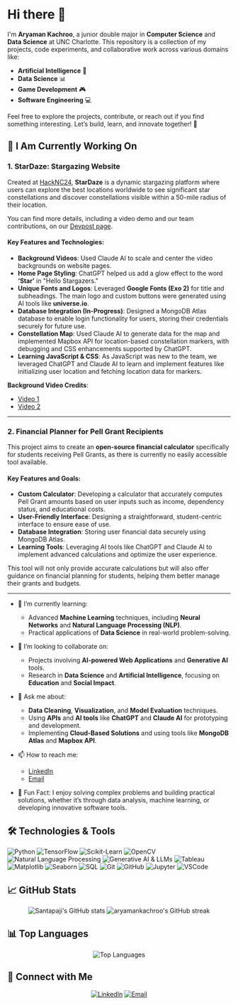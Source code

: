 # Hi there 👋

I'm **Aryaman Kachroo**, a junior double major in **Computer Science** and **Data Science** at UNC Charlotte. This repository is a collection of my projects, code experiments, and collaborative work across various domains like:

- **Artificial Intelligence** 🤖  
- **Data Science** 📊  
- **Game Development** 🎮  
- **Software Engineering** 💻  

Feel free to explore the projects, contribute, or reach out if you find something interesting. Let’s build, learn, and innovate together! 🌟

## 🌟 I Am Currently Working On  

### 1. **StarDaze: Stargazing Website**  
Created at [HackNC24](https://hacknc.com/), **StarDaze** is a dynamic stargazing platform where users can explore the best locations worldwide to see significant star constellations and discover constellations visible within a 50-mile radius of their location.  

You can find more details, including a video demo and our team contributions, on our [Devpost page](https://devpost.com/software/stardaze).  

#### Key Features and Technologies:  
- **Background Videos**: Used Claude AI to scale and center the video backgrounds on website pages.  
- **Home Page Styling**: ChatGPT helped us add a glow effect to the word **‘Star’** in "Hello Stargazers."  
- **Unique Fonts and Logos**: Leveraged **Google Fonts (Exo 2)** for title and subheadings. The main logo and custom buttons were generated using AI tools like **universe.io**.  
- **Database Integration (In-Progress)**: Designed a MongoDB Atlas database to enable login functionality for users, storing their credentials securely for future use.  
- **Constellation Map**: Used Claude AI to generate data for the map and implemented Mapbox API for location-based constellation markers, with debugging and CSS enhancements supported by ChatGPT.  
- **Learning JavaScript & CSS**: As JavaScript was new to the team, we leveraged ChatGPT and Claude AI to learn and implement features like initializing user location and fetching location data for markers.

**Background Video Credits**:  
- [Video 1](https://www.youtube.com/watch?v=9N29RvAV_bk)  
- [Video 2](https://www.youtube.com/watch?v=Tdpyu2XSt2c)  

---

### 2. **Financial Planner for Pell Grant Recipients**  
This project aims to create an **open-source financial calculator** specifically for students receiving Pell Grants, as there is currently no easily accessible tool available.  

#### Key Features and Goals:  
- **Custom Calculator**: Developing a calculator that accurately computes Pell Grant amounts based on user inputs such as income, dependency status, and educational costs.  
- **User-Friendly Interface**: Designing a straightforward, student-centric interface to ensure ease of use.  
- **Database Integration**: Storing user financial data securely using MongoDB Atlas.  
- **Learning Tools**: Leveraging AI tools like ChatGPT and Claude AI to implement advanced calculations and optimize the user experience.  

This tool will not only provide accurate calculations but will also offer guidance on financial planning for students, helping them better manage their grants and budgets.  

---
- 🌱 I’m currently learning:  
  - Advanced **Machine Learning** techniques, including **Neural Networks** and **Natural Language Processing (NLP)**.  
  - Practical applications of **Data Science** in real-world problem-solving.  

- 👯 I’m looking to collaborate on:  
  - Projects involving **AI-powered Web Applications** and **Generative AI** tools.  
  - Research in **Data Science** and **Artificial Intelligence**, focusing on **Education** and **Social Impact**.  

- 💬 Ask me about:  
  - **Data Cleaning**, **Visualization**, and **Model Evaluation** techniques.  
  - Using **APIs** and **AI tools** like **ChatGPT** and **Claude AI** for prototyping and development.  
  - Implementing **Cloud-Based Solutions** and using tools like **MongoDB Atlas** and **Mapbox API**.  

- 📫 How to reach me:
  - [LinkedIn](https://www.linkedin.com/in/aryamankachroo/)
  - [Email](mailto:kachroo.aryaman@gmail.com)

- 🌟 Fun Fact: I enjoy solving complex problems and building practical solutions, whether it’s through data analysis, machine learning, or developing innovative software tools.

## 🛠️ Technologies & Tools

![Python](https://img.shields.io/badge/-Python-3776AB?style=flat&logo=python&logoColor=white)
![TensorFlow](https://img.shields.io/badge/-TensorFlow-FF6F00?style=flat&logo=tensorflow&logoColor=white)
![Scikit-Learn](https://img.shields.io/badge/-Scikit%20Learn-F7931E?style=flat&logo=scikit-learn&logoColor=white)
![OpenCV](https://img.shields.io/badge/-OpenCV-5C3EE8?style=flat&logo=opencv&logoColor=white)
![Natural Language Processing](https://img.shields.io/badge/-NLP-008080?style=flat)
![Generative AI & LLMs](https://img.shields.io/badge/-Generative%20AI%20%26%20LLMs-FF1493?style=flat)
![Tableau](https://img.shields.io/badge/-Tableau-E97627?style=flat&logo=tableau&logoColor=white)
![Matplotlib](https://img.shields.io/badge/-Matplotlib-11557C?style=flat&logo=matplotlib&logoColor=white)
![Seaborn](https://img.shields.io/badge/-Seaborn-3776AB?style=flat&logo=python&logoColor=white)
![SQL](https://img.shields.io/badge/-SQL-4479A1?style=flat&logo=postgresql&logoColor=white)
![Git](https://img.shields.io/badge/-Git-F05032?style=flat&logo=git&logoColor=white)
![GitHub](https://img.shields.io/badge/-GitHub-181717?style=flat&logo=github&logoColor=white)
![Jupyter](https://img.shields.io/badge/-Jupyter-F37626?style=flat&logo=jupyter&logoColor=white)
![VSCode](https://img.shields.io/badge/-VS%20Code-007ACC?style=flat&logo=visual-studio-code&logoColor=white)

## 📈 GitHub Stats

<p align="center">
  <img src="https://github-readme-stats.vercel.app/api?username=aryamankachroo&show_icons=true&theme=radical" alt="Santapaji's GitHub stats" />
  <img src="https://github-readme-streak-stats.herokuapp.com/?user=aryamankachroo&theme=radical" alt="aryamankachroo's GitHub streak" />
</p>

## 📊 Top Languages

<p align="center">
  <img src="https://github-readme-stats.vercel.app/api/top-langs/?username=aryamankachroo&layout=compact&theme=radical" alt="Top Languages" />
</p>

## 🔗 Connect with Me

<p align="center">
  <a href="https://www.linkedin.com/in/aryamankachroo/"><img src="https://img.shields.io/badge/-LinkedIn-0077B5?style=flat&logo=linkedin&logoColor=white" alt="LinkedIn"></a>
  <a href="kachroo.aryaman@gmail.com"><img src="https://img.shields.io/badge/-Email-D14836?style=flat&logo=gmail&logoColor=white" alt="Email"></a>
</p>
